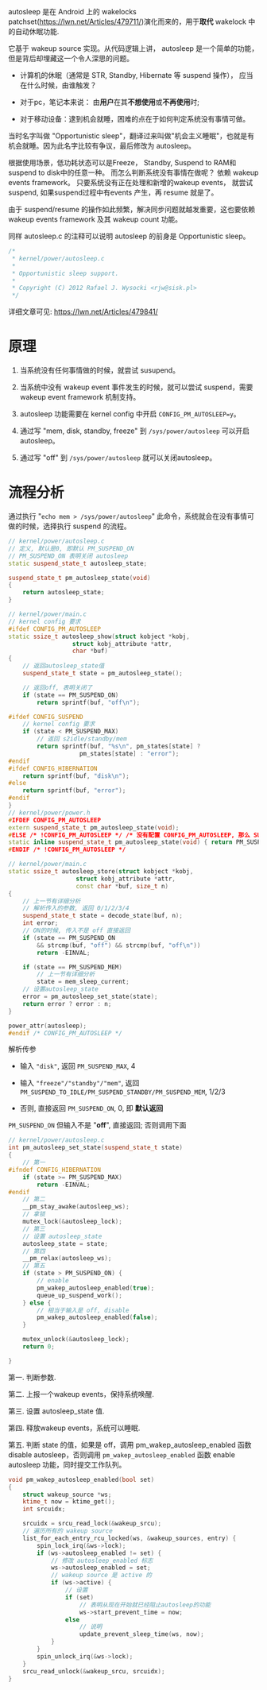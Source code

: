 
autosleep 是在 Android 上的 wakelocks patchset(https://lwn.net/Articles/479711/)演化而来的，用于**取代** wakelock 中的自动休眠功能.

它基于 wakeup source 实现。从代码逻辑上讲， autosleep 是一个简单的功能，但是背后却埋藏这一个令人深思的问题。

* 计算机的休眠（通常是 STR, Standby, Hibernate 等 suspend 操作）， 应当在什么时候，由谁触发？

* 对于pc，笔记本来说： 由**用户**在其**不想使用**或**不再使用**时;

* 对于移动设备：逮到机会就睡，困难的点在于如何判定系统没有事情可做。

当时名字叫做 "Opportunistic sleep"，翻译过来叫做"机会主义睡眠"，也就是有机会就睡。因为此名字比较有争议，最后修改为 autosleep。

根据使用场景，低功耗状态可以是Freeze， Standby, Suspend to RAM和suspend to disk中的任意一种。 而怎么判断系统没有事情在做呢？ 依赖 wakeup events framework。 只要系统没有正在处理和新增的wakeup events， 就尝试 suspend, 如果suspend过程中有events 产生，再 resume 就是了。

由于 suspend/resume 的操作如此频繁，解决同步问题就越发重要，这也要依赖 wakeup events framework 及其 wakeup count 功能。

同样 autosleep.c 的注释可以说明 autosleep 的前身是 Opportunistic sleep。

```cpp
/*
 * kernel/power/autosleep.c
 *
 * Opportunistic sleep support.
 *
 * Copyright (C) 2012 Rafael J. Wysocki <rjw@sisk.pl>
 */
```

详细文章可见:  https://lwn.net/Articles/479841/

# 原理

1. 当系统没有任何事情做的时候，就尝试 susupend。

2. 当系统中没有 wakeup event 事件发生的时候，就可以尝试 suspend，需要 wakeup event framework 机制支持。

3. autosleep 功能需要在 kernel config 中开启 `CONFIG_PM_AUTOSLEEP=y`。

4. 通过写 "mem, disk,  standby, freeze" 到 `/sys/power/autosleep` 可以开启 autosleep。

5. 通过写 "off" 到 `/sys/power/autosleep` 就可以关闭autosleep。

# 流程分析

通过执行 "`echo mem > /sys/power/autosleep`" 此命令，系统就会在没有事情可做的时候，选择执行 suspend 的流程。

```cpp
// kernel/power/autosleep.c
// 定义, 默认是0, 即默认 PM_SUSPEND_ON
// PM_SUSPEND_ON 表明关闭 autosleep
static suspend_state_t autosleep_state;

suspend_state_t pm_autosleep_state(void)
{
	return autosleep_state;
}

// kernel/power/main.c
// kernel config 要求
#ifdef CONFIG_PM_AUTOSLEEP
static ssize_t autosleep_show(struct kobject *kobj,
			      struct kobj_attribute *attr,
			      char *buf)
{
    // 返回autosleep_state值
	suspend_state_t state = pm_autosleep_state();

    // 返回off, 表明关闭了
	if (state == PM_SUSPEND_ON)
		return sprintf(buf, "off\n");

#ifdef CONFIG_SUSPEND
    // kernel config 要求
	if (state < PM_SUSPEND_MAX)
        // 返回 s2idle/standby/mem
		return sprintf(buf, "%s\n", pm_states[state] ?
					pm_states[state] : "error");
#endif
#ifdef CONFIG_HIBERNATION
	return sprintf(buf, "disk\n");
#else
	return sprintf(buf, "error");
#endif
}
// kernel/power/power.h
#IFDEF CONFIG_PM_AUTOSLEEP
extern suspend_state_t pm_autosleep_state(void);
#ELSE /* !CONFIG_PM_AUTOSLEEP */ /* 没有配置 CONFIG_PM_AUTOSLEEP, 那么 SUSPEND 是可用的 */
static inline suspend_state_t pm_autosleep_state(void) { return PM_SUSPEND_ON; }
#ENDIF /* !CONFIG_PM_AUTOSLEEP */
```

```cpp
// kernel/power/main.c
static ssize_t autosleep_store(struct kobject *kobj,
			       struct kobj_attribute *attr,
			       const char *buf, size_t n)
{
    // 上一节有详细分析
    // 解析传入的参数, 返回 0/1/2/3/4
	suspend_state_t state = decode_state(buf, n);
	int error;
    // ON的时候, 传入不是 off 直接返回
	if (state == PM_SUSPEND_ON
	    && strcmp(buf, "off") && strcmp(buf, "off\n"))
		return -EINVAL;

	if (state == PM_SUSPEND_MEM)
        // 上一节有详细分析
		state = mem_sleep_current;
    // 设置autosleep_state
	error = pm_autosleep_set_state(state);
	return error ? error : n;
}

power_attr(autosleep);
#endif /* CONFIG_PM_AUTOSLEEP */
```

解析传参

* 输入 `"disk"`, 返回 `PM_SUSPEND_MAX`, 4

* 输入 `"freeze"/"standby"/"mem"`, 返回 `PM_SUSPEND_TO_IDLE/PM_SUSPEND_STANDBY/PM_SUSPEND_MEM`, 1/2/3

* 否则, 直接返回 `PM_SUSPEND_ON`, 0, 即 **默认返回**

`PM_SUSPEND_ON` 但输入不是 "**off**", 直接返回; 否则调用下面

```cpp
// kernel/power/autosleep.c
int pm_autosleep_set_state(suspend_state_t state)
{
    // 第一
#ifndef CONFIG_HIBERNATION
	if (state >= PM_SUSPEND_MAX)
		return -EINVAL;
#endif
    // 第二
	__pm_stay_awake(autosleep_ws);
    // 拿锁
	mutex_lock(&autosleep_lock);
    // 第三
    // 设置 autosleep_state
	autosleep_state = state;
    // 第四
	__pm_relax(autosleep_ws);
    // 第五
	if (state > PM_SUSPEND_ON) {
        // enable
		pm_wakep_autosleep_enabled(true);
		queue_up_suspend_work();
	} else {
        // 相当于输入是 off, disable
		pm_wakep_autosleep_enabled(false);
	}

	mutex_unlock(&autosleep_lock);
	return 0;

}
```

第一. 判断参数.

第二. 上报一个wakeup events，保持系统唤醒.

第三. 设置 autosleep_state 值.

第四. 释放wakeup events，系统可以睡眠.

第五. 判断 state 的值，如果是 off，调用 pm_wakep_autosleep_enabled 函数 disable autosleep，否则调用 `pm_wakep_autosleep_enabled` 函数 enable autosleep 功能，同时提交工作队列。

```cpp
void pm_wakep_autosleep_enabled(bool set)
{
	struct wakeup_source *ws;
	ktime_t now = ktime_get();
	int srcuidx;

	srcuidx = srcu_read_lock(&wakeup_srcu);
    // 遍历所有的 wakeup source
	list_for_each_entry_rcu_locked(ws, &wakeup_sources, entry) {
		spin_lock_irq(&ws->lock);
		if (ws->autosleep_enabled != set) {
            // 修改 autosleep_enabled 标志
			ws->autosleep_enabled = set;
            // wakeup source 是 active 的
			if (ws->active) {
                // 设置
				if (set)
                    // 表明从现在开始就已经阻止autosleep的功能
					ws->start_prevent_time = now;
				else
                    // 说明
					update_prevent_sleep_time(ws, now);
			}
		}
		spin_unlock_irq(&ws->lock);
	}
	srcu_read_unlock(&wakeup_srcu, srcuidx);
}
```

